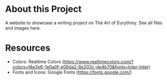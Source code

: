 # About this Project
A website to showcase a writing project on The Art of Eurythmy.
See all files and images here.

# Resources
- Colors: Realtime Colors (https://www.realtimecolors.com/?colors=f4e2e6-1e0a0f-e08da2-8e203c-de4b70&fonts=Inter-Inter)
- Fonts and Icons: Google Fonts (https://fonts.google.com/)